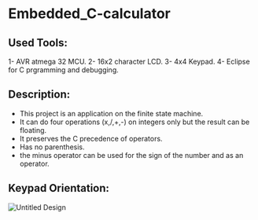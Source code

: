 # Embedded_C-calculator
## Used Tools:
1- AVR atmega 32 MCU.
2- 16x2 character LCD.
3- 4x4 Keypad.
4- Eclipse for C prgramming and debugging.

## Description:
- This project is an application on the finite state machine.
- It can do four operations (x,/,+,-) on integers only but the result can be floating.
- It preserves the C precedence of operators.
- Has no parenthesis.
- the minus operator can be used for the sign of the number and as an operator.
## Keypad Orientation:
![Untitled Design](https://user-images.githubusercontent.com/87082462/194778733-310e5ae8-2ca7-4353-9484-7abda3c490cb.png)

